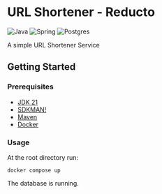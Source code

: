 # URL Shortener - Reducto

![Java](https://img.shields.io/badge/java-%23ED8B00.svg?style=for-the-badge&logo=openjdk&logoColor=white)
![Spring](https://img.shields.io/badge/spring-%236DB33F.svg?style=for-the-badge&logo=spring&logoColor=white)
![Postgres](https://img.shields.io/badge/postgres-%23316192.svg?style=for-the-badge&logo=postgresql&logoColor=white)

A simple URL Shortener Service

## Getting Started

### Prerequisites

- [JDK 21](https://openjdk.org/projects/jdk/21/)
- [SDKMAN!](https://sdkman.io/)
- [Maven](https://maven.apache.org/)
- [Docker](https://www.docker.com/products/docker-desktop/)

### Usage

At the root directory run:

```
docker compose up
```

The database is running.
